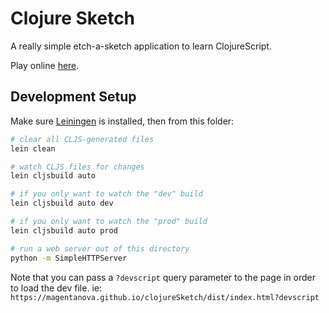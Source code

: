 # Clojure Sketch

A really simple etch-a-sketch application to learn ClojureScript.

Play online [here](https://magentanova.github.io/clojureSketch/dist/).

## Development Setup

Make sure [Leiningen] is installed, then from this folder:

```sh
# clear all CLJS-generated files
lein clean

# watch CLJS files for changes
lein cljsbuild auto

# if you only want to watch the "dev" build
lein cljsbuild auto dev

# if you only want to watch the "prod" build
lein cljsbuild auto prod

# run a web server out of this directory
python -m SimpleHTTPServer
```

Note that you can pass a `?devscript` query parameter to the page in order to
load the dev file. ie: `https://magentanova.github.io/clojureSketch/dist/index.html?devscript`

[Leiningen]:https://leiningen.org/
